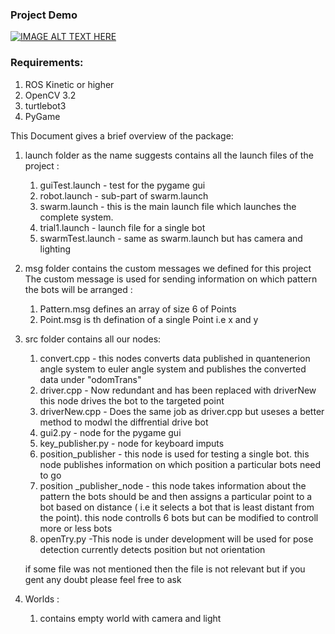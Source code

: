 ### Project Demo 
[![IMAGE ALT TEXT HERE](https://www.youtube.com/watch?v=_1MKJ73M_7M/0.jpg)](https://www.youtube.com/watch?v=_1MKJ73M_7M)


### Requirements:

1. ROS Kinetic or higher 
2. OpenCV 3.2
3. turtlebot3
4. PyGame

This Document gives a brief overview of the package: 
1. launch folder as the name suggests contains all the launch files of the project :
    1. guiTest.launch - test for the pygame gui
    2. robot.launch - sub-part of swarm.launch
    3. swarm.launch - this is the main launch file which launches the complete system.
    4. trial1.launch - launch file for a single bot
    5. swarmTest.launch - same as swarm.launch but has camera and lighting 
    
2. msg folder contains the custom messages we defined for this project
    The custom message is used for sending information on which pattern the
    bots will be arranged :
    1. Pattern.msg defines an array of size 6 of Points
    2. Point.msg is th defination of a single Point i.e x and y
    
3. src folder contains all our nodes:
    1. convert.cpp - this nodes converts data published in quantenerion angle system 
        to euler angle system and publishes the converted data under "odomTrans"
    2. driver.cpp - Now redundant and has been replaced with driverNew this node drives the bot to the targeted point
    3. driverNew.cpp - Does the same job as driver.cpp but useses a better method to modwl the diffrential drive bot
    3. gui2.py - node for the pygame gui
    4. key_publisher.py - node for keyboard imputs 
    5. position_publisher - this node is used for testing a single bot. this node publishes information
        on which position a particular bots need to go
    6. position _publisher_node - this node takes information about the pattern the bots should be and then assigns 
        a particular point to a bot based on distance ( i.e it selects a bot that is least distant from the point).
        this node controlls 6 bots but can be modified to controll more or less bots
    7. openTry.py -This node is under development will be used for pose detection currently detects position but not orientation 
    
    if some file was not mentioned then the file is not relevant but if you gent any doubt please feel free to ask
4. Worlds :
    1. contains empty world with camera and light 
